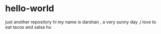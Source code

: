 # hello-world
just another repository
hi my name is darshan , a very sunny day ,i love to eat tacos and salsa 
hu
